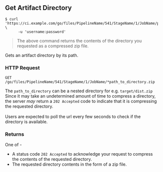 ## Get Artifact Directory

```shell
$ curl 'https://ci.example.com/go/files/PipelineName/541/StageName/1/JobName/path/to/directory.zip' \
      -u 'username:password'
```

> The above command returns the contents of the directory you requested as a compressed zip file.

Gets an artifact directory by its path.

### HTTP Request

`GET /go/files/PipelineName/541/StageName/1/JobName/*path_to_directory.zip`

<aside class="notice">
  The <code>path_to_directory</code> can be a nested directory for e.g. <code>target/dist.zip</code>
</aside>

<aside class="warning">
  Since it may take an undetermined amount of time to compress a directory, the server <em>may</em> return a <code>202 Accepted</code> code to indicate that it is compressing the requested directory.
  <br/><br/>
  Users are expected to poll the url every few seconds to check if the directory is available.
</aside>

### Returns

One of -

* A status code `202 Accepted` to acknowledge your request to compress the contents of the requested directory.
* The requested directory contents in the form of a zip file.
